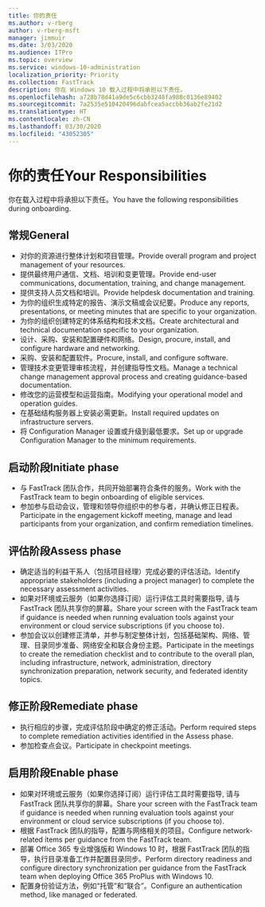 ```yaml
---
title: 你的责任
ms.author: v-rberg
author: v-rberg-msft
manager: jimmuir
ms.date: 3/03/2020
ms.audience: ITPro
ms.topic: overview
ms.service: windows-10-administration
localization_priority: Priority
ms.collection: FastTrack
description: 你在 Windows 10 载入过程中将承担以下责任。
ms.openlocfilehash: a728b78d41a9de5c6cbb3248fa988c0136e89402
ms.sourcegitcommit: 7a2535e510420496dabfcea5accbb36ab2fe21d2
ms.translationtype: HT
ms.contentlocale: zh-CN
ms.lasthandoff: 03/30/2020
ms.locfileid: "43052305"
---
```

# <a name="your-responsibilities"></a><span data-ttu-id="f68c8-103">你的责任</span><span class="sxs-lookup"><span data-stu-id="f68c8-103">Your Responsibilities</span></span>

<span data-ttu-id="f68c8-104">你在载入过程中将承担以下责任。</span><span class="sxs-lookup"><span data-stu-id="f68c8-104">You have the following responsibilities during onboarding.</span></span>

## <a name="general"></a><span data-ttu-id="f68c8-105">常规</span><span class="sxs-lookup"><span data-stu-id="f68c8-105">General</span></span>

- <span data-ttu-id="f68c8-106">对你的资源进行整体计划和项目管理。</span><span class="sxs-lookup"><span data-stu-id="f68c8-106">Provide overall program and project management of your resources.</span></span>
- <span data-ttu-id="f68c8-107">提供最终用户通信、文档、培训和变更管理。</span><span class="sxs-lookup"><span data-stu-id="f68c8-107">Provide end-user communications, documentation, training, and change management.</span></span>
- <span data-ttu-id="f68c8-108">提供支持人员文档和培训。</span><span class="sxs-lookup"><span data-stu-id="f68c8-108">Provide helpdesk documentation and training.</span></span>
- <span data-ttu-id="f68c8-109">为你的组织生成特定的报告、演示文稿或会议纪要。</span><span class="sxs-lookup"><span data-stu-id="f68c8-109">Produce any reports, presentations, or meeting minutes that are specific to your organization.</span></span>
- <span data-ttu-id="f68c8-110">为你的组织创建特定的体系结构和技术文档。</span><span class="sxs-lookup"><span data-stu-id="f68c8-110">Create architectural and technical documentation specific to your organization.</span></span>
- <span data-ttu-id="f68c8-111">设计、采购、安装和配置硬件和网络。</span><span class="sxs-lookup"><span data-stu-id="f68c8-111">Design, procure, install, and configure hardware and networking.</span></span>
- <span data-ttu-id="f68c8-112">采购、安装和配置软件。</span><span class="sxs-lookup"><span data-stu-id="f68c8-112">Procure, install, and configure software.</span></span>
- <span data-ttu-id="f68c8-113">管理技术变更管理审核流程，并创建指导性文档。</span><span class="sxs-lookup"><span data-stu-id="f68c8-113">Manage a technical change management approval process and creating guidance-based documentation.</span></span>
- <span data-ttu-id="f68c8-114">修改您的运营模型和运营指南。</span><span class="sxs-lookup"><span data-stu-id="f68c8-114">Modifying your operational model and operation guides.</span></span>
- <span data-ttu-id="f68c8-115">在基础结构服务器上安装必需更新。</span><span class="sxs-lookup"><span data-stu-id="f68c8-115">Install required updates on infrastructure servers.</span></span>
- <span data-ttu-id="f68c8-116">将 Configuration Manager 设置或升级到最低要求。</span><span class="sxs-lookup"><span data-stu-id="f68c8-116">Set up or upgrade Configuration Manager to the minimum requirements.</span></span>

## <a name="initiate-phase"></a><span data-ttu-id="f68c8-117">启动阶段</span><span class="sxs-lookup"><span data-stu-id="f68c8-117">Initiate phase</span></span>

- <span data-ttu-id="f68c8-118">与 FastTrack 团队合作，共同开始部署符合条件的服务。</span><span class="sxs-lookup"><span data-stu-id="f68c8-118">Work with the FastTrack team to begin onboarding of eligible services.</span></span>
- <span data-ttu-id="f68c8-119">参加参与启动会议，管理和领导你组织中的参与者，并确认修正日程表。</span><span class="sxs-lookup"><span data-stu-id="f68c8-119">Participate in the engagement kickoff meeting, manage and lead participants from your organization, and confirm remediation timelines.</span></span>

## <a name="assess-phase"></a><span data-ttu-id="f68c8-120">评估阶段</span><span class="sxs-lookup"><span data-stu-id="f68c8-120">Assess phase</span></span>

- <span data-ttu-id="f68c8-121">确定适当的利益干系人（包括项目经理）完成必要的评估活动。</span><span class="sxs-lookup"><span data-stu-id="f68c8-121">Identify appropriate stakeholders (including a project manager) to complete the necessary assessment activities.</span></span>
- <span data-ttu-id="f68c8-122">如果对环境或云服务（如果你选择订阅）运行评估工具时需要指导, 请与 FastTrack 团队共享你的屏幕。</span><span class="sxs-lookup"><span data-stu-id="f68c8-122">Share your screen with the FastTrack team if guidance is needed when running evaluation tools against your environment or cloud service subscriptions (if you choose to).</span></span>
- <span data-ttu-id="f68c8-123">参加会议以创建修正清单，并参与制定整体计划，包括基础架构、网络、管理、目录同步准备、网络安全和联合身份主题。</span><span class="sxs-lookup"><span data-stu-id="f68c8-123">Participate in the meetings to create the remediation checklist and to contribute to the overall plan, including infrastructure, network, administration, directory synchronization preparation, network security, and federated identity topics.</span></span>

## <a name="remediate-phase"></a><span data-ttu-id="f68c8-124">修正阶段</span><span class="sxs-lookup"><span data-stu-id="f68c8-124">Remediate phase</span></span>

- <span data-ttu-id="f68c8-125">执行相应的步骤，完成评估阶段中确定的修正活动。</span><span class="sxs-lookup"><span data-stu-id="f68c8-125">Perform required steps to complete remediation activities identified in the Assess phase.</span></span>
- <span data-ttu-id="f68c8-126">参加检查点会议。</span><span class="sxs-lookup"><span data-stu-id="f68c8-126">Participate in checkpoint meetings.</span></span>

## <a name="enable-phase"></a><span data-ttu-id="f68c8-127">启用阶段</span><span class="sxs-lookup"><span data-stu-id="f68c8-127">Enable phase</span></span>

- <span data-ttu-id="f68c8-128">如果对环境或云服务（如果你选择订阅）运行评估工具时需要指导, 请与 FastTrack 团队共享你的屏幕。</span><span class="sxs-lookup"><span data-stu-id="f68c8-128">Share your screen with the FastTrack team if guidance is needed when running evaluation tools against your environment or cloud service subscriptions (if you choose to).</span></span>
- <span data-ttu-id="f68c8-129">根据 FastTrack 团队的指导，配置与网络相关的项目。</span><span class="sxs-lookup"><span data-stu-id="f68c8-129">Configure network-related items per guidance from the FastTrack team.</span></span>
- <span data-ttu-id="f68c8-130">部署 Office 365 专业增强版和 Windows 10 时，根据 FastTrack 团队的指导，执行目录准备工作并配置目录同步。</span><span class="sxs-lookup"><span data-stu-id="f68c8-130">Perform directory readiness and configure directory synchronization per guidance from the FastTrack team when deploying Office 365 ProPlus with Windows 10.</span></span>
- <span data-ttu-id="f68c8-131">配置身份验证方法，例如“托管”和“联合”。</span><span class="sxs-lookup"><span data-stu-id="f68c8-131">Configure an authentication method, like managed or federated.</span></span>


